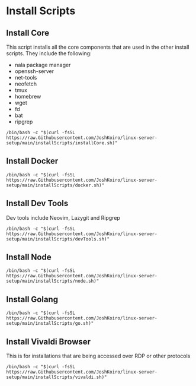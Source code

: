 # Install Scripts

## Install Core
This script installs all the core components that are used in the other install scripts. They include the following:

- nala package manager
- openssh-server
- net-tools
- neofetch
- tmux
- homebrew
- wget
- fd
- bat
- ripgrep
```
/bin/bash -c "$(curl -fsSL https://raw.Githubusercontent.com/JoshKoiro/linux-server-setup/main/installScripts/installCore.sh)"
```

## Install Docker
```
/bin/bash -c "$(curl -fsSL https://raw.Githubusercontent.com/JoshKoiro/linux-server-setup/main/installScripts/docker.sh)"
```
## Install Dev Tools
Dev tools include Neovim, Lazygit and Ripgrep
```
/bin/bash -c "$(curl -fsSL https://raw.Githubusercontent.com/JoshKoiro/linux-server-setup/main/installScripts/devTools.sh)"
```
## Install Node
```
/bin/bash -c "$(curl -fsSL https://raw.Githubusercontent.com/JoshKoiro/linux-server-setup/main/installScripts/node.sh)"
```
## Install Golang
```
/bin/bash -c "$(curl -fsSL https://raw.Githubusercontent.com/JoshKoiro/linux-server-setup/main/installScripts/go.sh)"
```

## Install Vivaldi Browser
This is for installations that are being accessed over RDP or other protocols
```
/bin/bash -c "$(curl -fsSL https://raw.Githubusercontent.com/JoshKoiro/linux-server-setup/main/installScripts/vivaldi.sh)"
```
